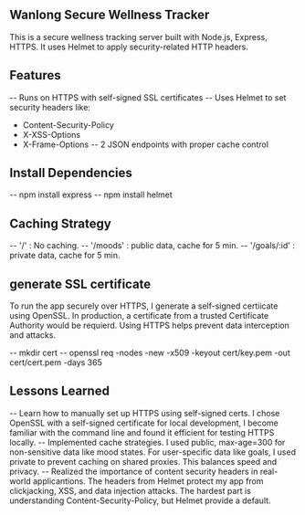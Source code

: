 ## Wanlong Secure Wellness Tracker

This is a secure wellness tracking server built with Node.js, Express, HTTPS.
It uses Helmet to apply security-related HTTP headers.

## Features

-- Runs on HTTPS with self-signed SSL certificates
-- Uses Helmet to set security headers like:

- Content-Security-Policy
- X-XSS-Options
- X-Frame-Options
  -- 2 JSON endpoints with proper cache control

## Install Dependencies

-- npm install express
-- npm install helmet

## Caching Strategy

-- '/' : No caching.
-- '/moods' : public data, cache for 5 min.
-- '/goals/:id' : private data, cache for 5 min.

## generate SSL certificate

To run the app securely over HTTPS, I generate a self-signed certiicate using OpenSSL. In production, a certificate from a trusted Certificate Authority would be requierd. Using HTTPS helps prevent data interception and attacks.

-- mkdir cert
-- openssl req -nodes -new -x509 -keyout cert/key.pem -out cert/cert.pem -days 365

## Lessons Learned

-- Learn how to manually set up HTTPS using self-signed certs.
I chose OpenSSL with a self-signed certificate for local development, I become familiar with the command line and found it efficient for testing HTTPS locally.
-- Implemented cache strategies.
I used public, max-age=300 for non-sensitive data like mood states. For user-specific data like goals, I used private to prevent caching on shared proxies. This balances speed and privacy.
-- Realized the importance of content security headers in real-world applicantions.
The headers from Helmet protect my app from clickjacking, XSS, and data injection attacks. The hardest part is understanding Content-Security-Policy, but Helmet provide a default.
